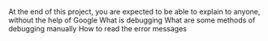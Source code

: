 At the end of this project, you are expected to be able to explain to anyone, without the help of Google What is debugging What are some methods of debugging manually How to read the error messages
